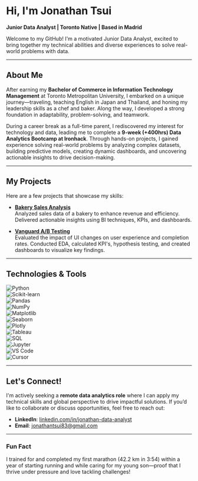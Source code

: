 # Hi, I'm Jonathan Tsui  
**Junior Data Analyst | Toronto Native | Based in Madrid**  

Welcome to my GitHub! I'm a motivated Junior Data Analyst, excited to bring together my technical abilities and diverse experiences to solve real-world problems with data.  

---

## About Me  
After earning my **Bachelor of Commerce in Information Technology Management** at Toronto Metropolitan University, I embarked on a unique journey—traveling, teaching English in Japan and Thailand, and honing my leadership skills as a chef and baker. Along the way, I developed a strong foundation in adaptability, problem-solving, and teamwork.  

During a career break as a full-time parent, I rediscovered my interest for technology and data, leading me to complete a **9-week (+400hrs) Data Analytics Bootcamp at Ironhack**. Through hands-on projects, I gained experience solving real-world problems by analyzing complex datasets, building predictive models, creating dynamic dashboards, and uncovering actionable insights to drive decision-making.

---

## My Projects  
Here are a few projects that showcase my skills:  

- **[Bakery Sales Analysis](https://github.com/tsuijonathan/bakery_sales_analysis)**  
  Analyzed sales data of a bakery to enhance revenue and efficiency. Delivered actionable insights using BI techniques, KPIs, and dashboards.  

- **[Vanguard A/B Testing](https://github.com/tsuijonathan/vanguard-ab-test)**  
  Evaluated the impact of UI changes on user experience and completion rates. Conducted EDA, calculated KPI's, hypothesis testing, and created dashboards to visualize key findings.  

---

## Technologies & Tools  
![Python](https://img.shields.io/badge/Python-3776AB?style=for-the-badge&logo=python&logoColor=white)  
![Scikit-learn](https://img.shields.io/badge/Scikit--learn-F7931E?style=for-the-badge&logo=scikit-learn&logoColor=white)  
![Pandas](https://img.shields.io/badge/Pandas-150458?style=for-the-badge&logo=pandas&logoColor=white)  
![NumPy](https://img.shields.io/badge/NumPy-013243?style=for-the-badge&logo=numpy&logoColor=white)  
![Matplotlib](https://img.shields.io/badge/Matplotlib-11557C?style=for-the-badge)  
![Seaborn](https://img.shields.io/badge/Seaborn-3776AB?style=for-the-badge)  
![Plotly](https://img.shields.io/badge/Plotly-3F4F75?style=for-the-badge&logo=plotly&logoColor=white)  
![Tableau](https://img.shields.io/badge/Tableau-E97627?style=for-the-badge&logo=tableau&logoColor=white)  
![SQL](https://img.shields.io/badge/SQL-025E8C?style=for-the-badge)  
![Jupyter](https://img.shields.io/badge/Jupyter-F37626?style=for-the-badge&logo=jupyter&logoColor=white)  
![VS Code](https://img.shields.io/badge/VS%20Code-007ACC?style=for-the-badge&logo=visual-studio-code&logoColor=white)  
![Cursor](https://img.shields.io/badge/Cursor-555555?style=for-the-badge)  

---

## Let's Connect!  
I'm actively seeking a **remote data analytics role** where I can apply my technical skills and global perspective to drive impactful solutions. If you’d like to collaborate or discuss opportunities, feel free to reach out:  

- **LinkedIn**: [linkedin.com/in/jonathan-data-analyst](https://www.linkedin.com/in/jonathan-data-analyst)  
- **Email**: jonathantsui83@gmail.com  

---

### Fun Fact  
I trained for and completed my first marathon (42.2 km in 3:54) within a year of starting running and while caring for my young son—proof that I thrive under pressure and love tackling challenges!  
